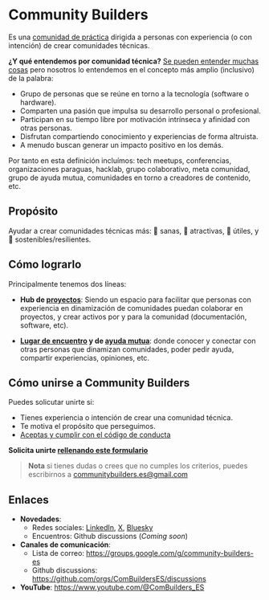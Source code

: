 # Community Builders

Es una [comunidad de práctica](https://es.wikipedia.org/wiki/Comunidad_de_pr%C3%A1ctica) dirigida a personas con experiencia (o con intención) de crear comunidades técnicas.

**¿Y qué entendemos por comunidad técnica?**
[Se pueden entender muchas cosas](https://www.rauljimenez.info/es/blog/what-is-a-technical-community) pero nosotros lo entendemos en el concepto más amplio (inclusivo) de la palabra: 

- Grupo de personas que se reúne en torno a la tecnología (software o hardware).
- Comparten una pasión que impulsa su desarrollo personal o profesional.
- Participan en su tiempo libre por motivación intrínseca y afinidad con otras personas.
- Disfrutan compartiendo conocimiento y experiencias de forma altruista.
- A menudo buscan generar un impacto positivo en los demás.

Por tanto en esta definición incluímos: tech meetups, conferencias, organizaciones paraguas, hacklab, grupo colaborativo, meta comunidad, grupo de ayuda mutua, comunidades en torno a creadores de contenido, etc.

## Propósito

Ayudar a crear comunidades técnicas más: 🌱 sanas, 🧲 atractivas, 🎯 útiles, y 💪 sostenibles/resilientes.

## Cómo lograrlo

Principalmente tenemos dos líneas:

* **Hub de [proyectos](https://github.com/search?q=topic%3Aproyecto+org%3AComBuildersES+fork%3Atrue&type=repositories)**: Siendo un espacio para facilitar que personas con experiencia en dinamización de comunidades puedan colaborar en proyectos, y crear activos por y para la comunidad (documentación, software, etc).

* **[Lugar de encuentro](https://github.com/ComBuildersES/community-builders/tree/main?tab=readme-ov-file#encuentros) y de [ayuda mutua](https://github.com/ComBuildersES/community-builders/tree/main?tab=readme-ov-file#ayuda-mutua)**: donde conocer y conectar con otras personas que dinamizan comunidades, poder pedir ayuda, compartir experiencias, opiniones, etc.

## Cómo unirse a Community Builders

Puedes solicutar unirte si:
* Tienes experiencia o intención de crear una comunidad técnica.
* Te motiva el propósito que perseguimos.
* [Aceptas y cumplir con el código de conducta](https://docs.google.com/presentation/d/1aKF09HUjtchR3m6ys2ne-zL9exFkp7I31QqJJMrFwiA/edit?usp=sharing)

**Solicita unirte [rellenando este formulario](https://docs.google.com/forms/d/e/1FAIpQLSd5Idc1wG2uhHBT11veYVx6JUfrvb_ylc1WC0ZfuXykvm1rtw/viewform)**

> **Nota** si tienes dudas o crees que no cumples los criterios, puedes escribirnos a communitybuilders.es@gmail.com

## Enlaces

* **Novedades**:
  * Redes sociales: [LinkedIn](https://www.linkedin.com/company/combuilders-es/?viewAsMember=true), [X](https://x.com/ComBuilders_ES), [Bluesky](https://bsky.app/profile/communitybuilders.bsky.social)
  * Encuentros: Github discussions (*Coming soon*)
* **Canales de comunicación**:
  * Lista de correo: https://groups.google.com/g/community-builders-es
  * Github discussions: https://github.com/orgs/ComBuildersES/discussions
* **YouTube**: https://www.youtube.com/@ComBuilders_ES
